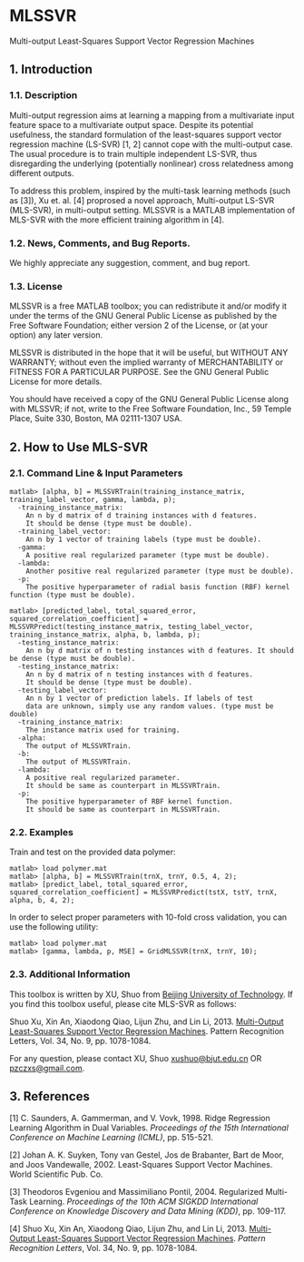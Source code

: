 # MLSSVR
Multi-output Least-Squares Support Vector Regression Machines

## 1. Introduction

### 1.1. Description
Multi-output regression aims at learning a mapping from a multivariate input feature space to a multivariate output space. Despite its potential usefulness, the standard formulation of the least-squares support vector regression machine (LS-SVR) [1, 2] cannot cope with the multi-output case. The usual procedure is to train multiple independent LS-SVR, thus disregarding the underlying (potentially nonlinear) cross relatedness among different outputs. 

To address this problem, inspired by the multi-task learning methods (such as [3]), Xu et. al. [4] proprosed a novel approach, Multi-output LS-SVR (MLS-SVR), in multi-output setting. MLSSVR is a MATLAB implementation of MLS-SVR with the more efficient training algorithm in [4]. 

### 1.2. News, Comments, and Bug Reports.
We highly appreciate any suggestion, comment, and bug report.

### 1.3. License
MLSSVR is a free MATLAB toolbox; you can redistribute it and/or modify it under the terms of the GNU General Public License as published by the Free Software Foundation; either version 2 of the License, or (at your option) any later version.

MLSSVR is distributed in the hope that it will be useful, but WITHOUT ANY WARRANTY; without even the implied warranty of MERCHANTABILITY or FITNESS FOR A PARTICULAR PURPOSE. See the GNU General Public License for more details.

You should have received a copy of the GNU General Public License along with MLSSVR; if not, write to the Free Software Foundation, Inc., 59 Temple Place, Suite 330, Boston, MA 02111-1307 USA.

## 2. How to Use MLS-SVR

### 2.1. Command Line & Input Parameters

```
matlab> [alpha, b] = MLSSVRTrain(training_instance_matrix, training_label_vector, gamma, lambda, p);
  -training_instance_matrix:
    An n by d matrix of d training instances with d features.
    It should be dense (type must be double).
  -training_label_vector:
    An n by 1 vector of training labels (type must be double).
  -gamma: 
    A positive real regularized parameter (type must be double). 
  -lambda: 
    Another positive real regularized parameter (type must be double). 
  -p: 
    The positive hyperparameter of radial basis function (RBF) kernel function (type must be double). 
```

```
matlab> [predicted_label, total_squared_error, squared_correlation_coefficient] = MLSSVRPredict(testing_instance_matrix, testing_label_vector, training_instance_matrix, alpha, b, lambda, p);
  -testing_instance_matrix: 
    An n by d matrix of n testing instances with d features. It should be dense (type must be double). 
  -testing_instance_matrix:
    An n by d matrix of n testing instances with d features.
    It should be dense (type must be double). 
  -testing_label_vector:
    An n by 1 vector of prediction labels. If labels of test
    data are unknown, simply use any random values. (type must be double)
  -training_instance_matrix: 
    The instance matrix used for training. 
  -alpha:
    The output of MLSSVRTrain.
  -b: 
    The output of MLSSVRTrain. 
  -lambda:
    A positive real regularized parameter.
    It should be same as counterpart in MLSSVRTrain. 
  -p: 
    The positive hyperparameter of RBF kernel function. 
    It should be same as counterpart in MLSSVRTrain.  
```

### 2.2. Examples

Train and test on the provided data polymer:

```
matlab> load polymer.mat
matlab> [alpha, b] = MLSSVRTrain(trnX, trnY, 0.5, 4, 2);
matlab> [predict_label, total_squared_error, squared_correlation_coefficient] = MLSSVRPredict(tstX, tstY, trnX, alpha, b, 4, 2); 
```

In order to select proper parameters with 10-fold cross validation, you can use the following utility: 

```
matlab> load polymer.mat
matlab> [gamma, lambda, p, MSE] = GridMLSSVR(trnX, trnY, 10); 
```

### 2.3. Additional Information

This toolbox is written by XU, Shuo from [Beijing University of Technology](http://www.bjut.edu.cn). If you find this toolbox useful, please cite MLS-SVR as follows:

Shuo Xu, Xin An, Xiaodong Qiao, Lijun Zhu, and Lin Li, 2013. [Multi-Output Least-Squares Support Vector Regression Machines](http://doi.org/10.1016/j.patrec.2013.01.015). Pattern Recognition Letters, Vol. 34, No. 9, pp. 1078-1084. 

For any question, please contact XU, Shuo <xushuo@bjut.edu.cn> OR <pzczxs@gmail.com>.

## 3. References
[1] C. Saunders, A. Gammerman, and V. Vovk, 1998. Ridge Regression Learning Algorithm in Dual Variables. *Proceedings of the 15th International Conference on Machine Learning (ICML)*, pp. 515-521. 

[2] Johan A. K. Suyken, Tony van Gestel,  Jos de Brabanter, Bart de Moor, and Joos Vandewalle, 2002. Least-Squares Support Vector Machines. World Scientific Pub. Co.

[3] Theodoros Evgeniou and Massimiliano Pontil, 2004. Regularized Multi-Task Learning. *Proceedings of the 10th ACM SIGKDD International Conference on Knowledge Discovery and Data Mining (KDD)*, pp. 109-117. 

[4] Shuo Xu, Xin An, Xiaodong Qiao, Lijun Zhu, and Lin Li, 2013. [Multi-Output Least-Squares Support Vector Regression Machines](http://doi.org/10.1016/j.patrec.2013.01.015). *Pattern Recognition Letters*, Vol. 34, No. 9, pp. 1078-1084. 
